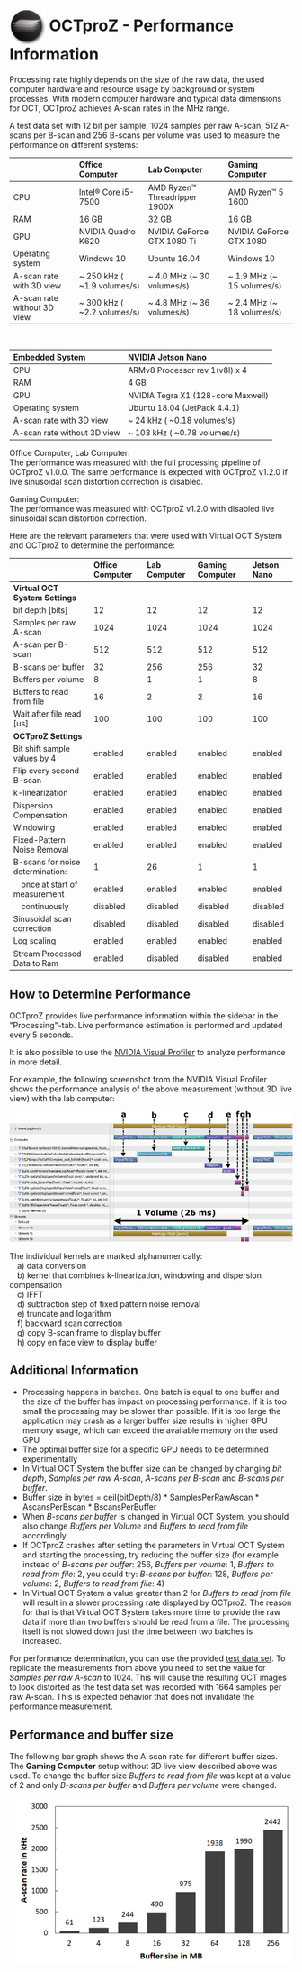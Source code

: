  # <img style="vertical-align:middle" img src="images/octproz_icon.png" width="64"> OCTproZ - Performance Information

Processing rate highly depends on the size of the raw data, the used computer hardware and resource usage by background or system processes. With modern computer hardware and typical data dimensions for OCT, OCTproZ achieves A-scan rates in the MHz range.

A test data set with 12 bit per sample, 1024 samples per raw A-scan, 512 A-scans per B-scan and 256 B-scans per volume was used to measure the performance on different systems:

| |**Office Computer**|**Lab Computer**|**Gaming Computer**|
|:-----|:-----|:-----|:-----|
|CPU|Intel® Core i5-7500|AMD Ryzen™ Threadripper 1900X|AMD Ryzen™ 5 1600|
|RAM|16 GB|32 GB|16 GB|
|GPU|NVIDIA Quadro K620|NVIDIA GeForce GTX 1080 Ti| NVIDIA GeForce GTX 1080
|Operating system|Windows 10|Ubuntu 16.04| Windows 10|
|A-scan rate with 3D view| ~ 250 kHz ( ~1.9 volumes/s)|~ 4.0 MHz (~ 30 volumes/s)|~ 1.9 MHz (~ 15 volumes/s)|
|A-scan rate without 3D view| ~ 300 kHz ( ~2.2 volumes/s)|~ 4.8 MHz (~ 36 volumes/s)|~ 2.4 MHz (~ 18 volumes/s)|

<br>

| Embedded System |**NVIDIA Jetson Nano**|
|:-----|:-----|
|CPU|ARMv8 Processor rev 1(v8l) x 4|
|RAM|4 GB|
|GPU|NVIDIA Tegra X1 (128-core Maxwell)|
|Operating system|Ubuntu 18.04 (JetPack 4.4.1)|
|A-scan rate with 3D view| ~ 24 kHz ( ~0.18 volumes/s)|
|A-scan rate without 3D view| ~ 103 kHz ( ~0.78 volumes/s)|

Office Computer, Lab Computer: <br>
The performance was measured with the full processing pipeline of OCTproZ v1.0.0. The same performance is expected with OCTproZ v1.2.0 if live sinusoidal scan distortion correction is disabled.

Gaming Computer:<br>
The performance was measured with OCTproZ v1.2.0 with disabled live sinusoidal scan distortion correction.

Here are the relevant parameters that were used with Virtual OCT System and OCTproZ to determine the performance:

| |**Office Computer**|**Lab Computer**|**Gaming Computer**|**Jetson Nano**|
|:-----|:-----|:-----|:-----|:-----|
|**Virtual OCT System Settings**| | | |
|bit depth [bits]|12|12|12|12|
|Samples per raw A-scan|1024|1024|1024|1024|
|A-scan per B-scan|512|512|512|512|
|B-scans per buffer|32|256|256|32|
|Buffers per volume|8|1|1|8|
|Buffers to read from file|16|2|2|16|
|Wait after file read [us]|100|100|100|100|
|**OCTproZ Settings**| | | | |
|Bit shift sample values by 4|enabled|enabled|enabled|enabled|
|Flip every second B-scan|enabled|enabled|enabled|enabled|
|k-linearization|enabled|enabled|enabled|enabled|
|Dispersion Compensation|enabled|enabled|enabled|enabled|
|Windowing|enabled|enabled|enabled|enabled|
|Fixed-Pattern Noise Removal|enabled|enabled|enabled|enabled|
|B-scans for noise determination:|1|26|1|1|
|&emsp;once at start of measurement|enabled|enabled|enabled|enabled|
|&emsp;continuously|disabled|disabled|disabled|disabled|
|Sinusoidal scan correction|disabled|disabled|disabled|disabled|
|Log scaling|enabled|enabled|enabled|enabled|
|Stream Processed Data to Ram|enabled|disabled|disabled|enabled|



How to Determine Performance
--------
 OCTproZ provides live performance information within the sidebar in the "Processing"-tab. Live performance estimation is performed and updated every 5 seconds.
 
 It is also possible to use the [NVIDIA Visual Profiler](https://developer.nvidia.com/nvidia-visual-profiler) to analyze performance in more detail.

 For example, the following screenshot from the NVIDIA Visual Profiler shows the performance analysis of the above measurement (without 3D live view) with the lab computer:

 <p align="center">
  <img src="images/visualprofilerLabPC.png" >
</p>

The individual kernels are marked alphanumerically: <br>
&emsp;a) data conversion <br>
&emsp;b) kernel that combines k-linearization, windowing and dispersion compensation<br>
&emsp;c) IFFT<br>
&emsp;d) subtraction step of fixed pattern noise removal<br>
&emsp;e) truncate and logarithm<br>
&emsp;f) backward scan correction<br>
&emsp;g) copy B-scan frame to display buffer<br> 
&emsp;h) copy en face view to display buffer<br>


Additional Information
--------
- Processing happens in batches. One batch is equal to one buffer and the size of the buffer has impact on processing performance. If it is too small the processing may be slower than possible. If it is too large the application may crash as a larger buffer size results in higher GPU memory usage, which can exceed the available memory on the used GPU 
- The optimal buffer size for a specific GPU needs to be determined experimentally 
- In Virtual OCT System the buffer size can be changed by changing _bit depth_, _Samples per raw A-scan_, _A-scans per B-scan_ and _B-scans per buffer_.
- Buffer size in bytes = 	ceil(bitDepth/8) * SamplesPerRawAscan * AscansPerBscan * BscansPerBuffer
- When _B-scans per buffer_ is changed in Virtual OCT System, you should also change _Buffers per Volume_ and _Buffers to read from file_ accordingly 
- If OCTproZ crashes after setting the parameters in Virtual OCT System and starting the processing, try reducing the buffer size (for example instead of _B-scans per buffer_: 256, _Buffers per volume_: 1, _Buffers to read from file_: 2, you could try: _B-scans per buffer_: 128, _Buffers per volume_: 2, _Buffers to read from file_: 4)
- In Virtual OCT System a value greater than 2 for _Buffers to read from file_ will result in a slower processing rate displayed by OCTproZ. The reason for that is that Virtual OCT System takes more time to provide the raw data if more than two buffers should be read from a file. The processing itself is not slowed down just the time between two batches is increased. 

For performance  determination, you can use the provided [test data set](https://figshare.com/articles/SSOCT_test_dataset_for_OCTproZ/12356705). To replicate the measurements from above you need to set the value for _Samples per raw A-scan_ to 1024. This will cause the resulting OCT images to look distorted as the test data set was recorded with 1664 samples per raw A-scan. This is expected behavior that does not invalidate the performance measurement.


Performance and buffer size
--------
The following bar graph shows the A-scan rate for different buffer sizes. The __Gaming Computer__ setup without 3D live view described above was used.
To change the buffer size _Buffers to read from file_ was kept at a value of 2 and only _B-scans per buffer_ and  _Buffers per volume_ were changed. 

 <p align="center">
  <img src="images/gamingPCbufferSizePerformance.png" >
</p>